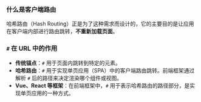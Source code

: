 ### 什么是客户端路由

哈希路由（Hash Routing）正是为了这种需求而设计的，它的主要目的是让应用在客户端内部进行路由跳转，**不重新加载页面**。





### `#` 在 URL 中的作用

- **传统锚点**：`#` 用于页面内跳转到特定的元素。
- **哈希路由**：`#` 用于实现单页应用（SPA）中的客户端路由跳转。前端框架通过解析 `#` 后的路径来决定渲染哪个组件或视图。
- **Vue、React 等框架**：在前端框架中，`#` 用于表示哈希路由的路径部分，是实现单页应用的一种方式。

